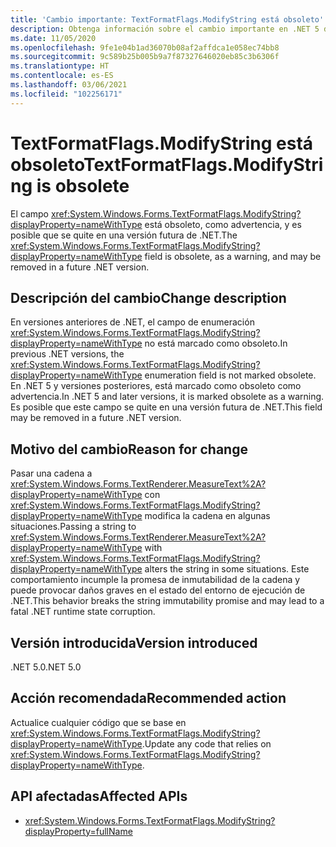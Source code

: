 ```yaml
---
title: 'Cambio importante: TextFormatFlags.ModifyString está obsoleto'
description: Obtenga información sobre el cambio importante en .NET 5 donde el campo TextFormatFlags.ModifyString está obsoleto como una advertencia.
ms.date: 11/05/2020
ms.openlocfilehash: 9fe1e04b1ad36070b08af2affdca1e058ec74bb8
ms.sourcegitcommit: 9c589b25b005b9a7f87327646020eb85c3b6306f
ms.translationtype: HT
ms.contentlocale: es-ES
ms.lasthandoff: 03/06/2021
ms.locfileid: "102256171"
---
```

# <a name="textformatflagsmodifystring-is-obsolete"></a><span data-ttu-id="f1d73-103">TextFormatFlags.ModifyString está obsoleto</span><span class="sxs-lookup"><span data-stu-id="f1d73-103">TextFormatFlags.ModifyString is obsolete</span></span>

<span data-ttu-id="f1d73-104">El campo <xref:System.Windows.Forms.TextFormatFlags.ModifyString?displayProperty=nameWithType> está obsoleto, como advertencia, y es posible que se quite en una versión futura de .NET.</span><span class="sxs-lookup"><span data-stu-id="f1d73-104">The <xref:System.Windows.Forms.TextFormatFlags.ModifyString?displayProperty=nameWithType> field is obsolete, as a warning, and may be removed in a future .NET version.</span></span>

## <a name="change-description"></a><span data-ttu-id="f1d73-105">Descripción del cambio</span><span class="sxs-lookup"><span data-stu-id="f1d73-105">Change description</span></span>

<span data-ttu-id="f1d73-106">En versiones anteriores de .NET, el campo de enumeración <xref:System.Windows.Forms.TextFormatFlags.ModifyString?displayProperty=nameWithType> no está marcado como obsoleto.</span><span class="sxs-lookup"><span data-stu-id="f1d73-106">In previous .NET versions, the <xref:System.Windows.Forms.TextFormatFlags.ModifyString?displayProperty=nameWithType> enumeration field is not marked obsolete.</span></span> <span data-ttu-id="f1d73-107">En .NET 5 y versiones posteriores, está marcado como obsoleto como advertencia.</span><span class="sxs-lookup"><span data-stu-id="f1d73-107">In .NET 5 and later versions, it is marked obsolete as a warning.</span></span> <span data-ttu-id="f1d73-108">Es posible que este campo se quite en una versión futura de .NET.</span><span class="sxs-lookup"><span data-stu-id="f1d73-108">This field may be removed in a future .NET version.</span></span>

## <a name="reason-for-change"></a><span data-ttu-id="f1d73-109">Motivo del cambio</span><span class="sxs-lookup"><span data-stu-id="f1d73-109">Reason for change</span></span>

<span data-ttu-id="f1d73-110">Pasar una cadena a <xref:System.Windows.Forms.TextRenderer.MeasureText%2A?displayProperty=nameWithType> con <xref:System.Windows.Forms.TextFormatFlags.ModifyString?displayProperty=nameWithType> modifica la cadena en algunas situaciones.</span><span class="sxs-lookup"><span data-stu-id="f1d73-110">Passing a string to <xref:System.Windows.Forms.TextRenderer.MeasureText%2A?displayProperty=nameWithType> with <xref:System.Windows.Forms.TextFormatFlags.ModifyString?displayProperty=nameWithType> alters the string in some situations.</span></span> <span data-ttu-id="f1d73-111">Este comportamiento incumple la promesa de inmutabilidad de la cadena y puede provocar daños graves en el estado del entorno de ejecución de .NET.</span><span class="sxs-lookup"><span data-stu-id="f1d73-111">This behavior breaks the string immutability promise and may lead to a fatal .NET runtime state corruption.</span></span>

## <a name="version-introduced"></a><span data-ttu-id="f1d73-112">Versión introducida</span><span class="sxs-lookup"><span data-stu-id="f1d73-112">Version introduced</span></span>

<span data-ttu-id="f1d73-113">.NET 5.0</span><span class="sxs-lookup"><span data-stu-id="f1d73-113">.NET 5.0</span></span>

## <a name="recommended-action"></a><span data-ttu-id="f1d73-114">Acción recomendada</span><span class="sxs-lookup"><span data-stu-id="f1d73-114">Recommended action</span></span>

<span data-ttu-id="f1d73-115">Actualice cualquier código que se base en <xref:System.Windows.Forms.TextFormatFlags.ModifyString?displayProperty=nameWithType>.</span><span class="sxs-lookup"><span data-stu-id="f1d73-115">Update any code that relies on <xref:System.Windows.Forms.TextFormatFlags.ModifyString?displayProperty=nameWithType>.</span></span>

## <a name="affected-apis"></a><span data-ttu-id="f1d73-116">API afectadas</span><span class="sxs-lookup"><span data-stu-id="f1d73-116">Affected APIs</span></span>

- <xref:System.Windows.Forms.TextFormatFlags.ModifyString?displayProperty=fullName>

<!--

### Affected APIs

- `F:System.Windows.Forms.TextFormatFlags.ModifyString`

### Category

Windows Forms

-->
